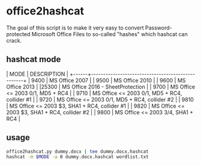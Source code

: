 # office2hashcat

The goal of this script is to make it very easy to convert
Password-protected Microsoft Office Files to so-called "hashes"
which hashcat can crack.

hashcat mode
------------

| MODE | DESCRIPTION                                      |
+------+--------------------------------------------------+
| 9400 | MS Office 2007                                   |
| 9500 | MS Office 2010                                   |
| 9600 | MS Office 2013                                   |
|25300 | MS Office 2016 - SheetProtection                 |
| 9700 | MS Office <= 2003 $0/$1, MD5 + RC4               |
| 9710 | MS Office <= 2003 $0/$1, MD5 + RC4, collider #1  |
| 9720 | MS Office <= 2003 $0/$1, MD5 + RC4, collider #2  |
| 9810 | MS Office <= 2003 $3, SHA1 + RC4, collider #1    |
| 9820 | MS Office <= 2003 $3, SHA1 + RC4, collider #2    |
| 9800 | MS Office <= 2003 $3/$4, SHA1 + RC4              |

usage
-----

```sh
office2hashcat.py dummy.docx | tee dummy.docx.hashcat
hashcat -m $MODE -a 0 dummy.docx.hashcat wordlist.txt
```
